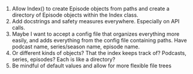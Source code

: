 1. Allow Index() to create Episode objects from paths and create a directory of Episode objects within the Index class.
2. Add docstrings and safety measures everywhere. Especially on API calls.
3. Maybe I want to accept a config file that organizes everything more easily, and adds everything from the config file containing paths. Have podcast name, series/season name, episode name.
4. Or different kinds of objects? That the index keeps track of? Podcasts, series, episodes? Each is like a directory?
5. Be mindful of default values and allow for more flexible file trees